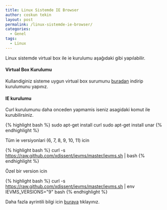 ```yaml
---
title: Linux Sistemde IE Browser
author: coskun tekin
layout: post
permalink: /linux-sistemde-ie-browser/
categories:
  - Genel
tags:
  - Linux
---
```

Linux sistemde virtual box ile ie kurulumu aşağıdaki gibi yapılabilir.

#### **Virtual Box Kurulumu**

Kullandiginiz sisteme uygun virtual box surumunu [buradan][1] indirip kurulumunu yapınız.

#### **IE kurulumu**

Curl kurulumunu daha onceden yapmamis iseniz asagidaki komut ile kurubilirsiniz.

{% highlight bash %}
sudo apt-get install curl
sudo apt-get install unar
{% endhighlight %}

Tüm ie versiyonlari (6, 7, 8, 9, 10, 11) icin

{% highlight bash %}
curl -s https://raw.github.com/xdissent/ievms/master/ievms.sh | bash
{% endhighlight %}

Özel bir version icin

{% highlight bash %}
curl -s https://raw.github.com/xdissent/ievms/master/ievms.sh | env IEVMS_VERSIONS="9" bash
{% endhighlight %}

Daha fazla ayrintili bilgi icin [buraya][2] tıklayınız.

 [1]: https://www.virtualbox.org/wiki/Linux_Downloads
 [2]: https://github.com/xdissent/ievms

